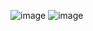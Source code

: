 ![image](https://github.com/user-attachments/assets/eff3e3fe-9e4b-45eb-9b75-214763c66c7e)
![image](https://github.com/user-attachments/assets/ee3e6749-6b53-42b6-9adb-86385bd94d52)

